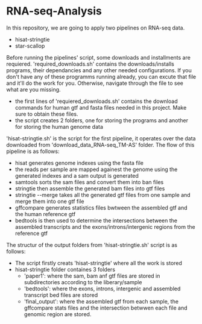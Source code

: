 # RNA-seq-Analysis
In this repository, we are going to apply two pipelines on RNA-seq data. 
- hisat-stringtie 
- star-scallop 

Before running the pipelines' script, some downloads and installments are requiered. 'required_downloads.sh' contains the downloads/installs programs, their dependancies and any other needed configurations. If you don't have any of these programms running already, you can excute that file and it'll do the work for you. Otherwise, navigate through the file to see what are you missing. 
  - the first lines of 'requiered_downloads.sh' contains the download commands for human gtf and fasta files needed in this project. Make sure to obtain these files.
  - the script creates 2 folders, one for storing the programs and another for storing the human genome data
  
'hisat-stringtie.sh' is the script for the first pipeline, it operates over the data downloaded from 'download_data_RNA-seq_TM-AS' folder. The flow of this pipeline is as follows: 
  - hisat generates genome indexes using the fasta file 
  - the reads per sample are mapped againest the genome using the generated indexes and a sam output is generated
  - samtools sorts the sam files and convert them into ban files
  - stringtie then assemble the generated bam files into gtf files 
  - stringtie --merge takes all the generated gtf files from one sample and merge them into one gtf file
  - gffcompare generates statistics files bwtween the assembled gtf and the human reference gtf
  - bedtools is then used to determine the intersections between the assembled transcripts and the exons/introns/intergenic regions from the reference gtf
  
The structur of the output folders from 'hisat-stringtie.sh' script is as follows: 
  - The script firstly creats 'hisat-stringtie' where all the work is stored 
  - hisat-stringtie folder containes 3 folders 
      - 'paper1': where the sam, bam anf gtf files are stored in subdirectories according to the liberary/sample
      - 'bedtools': where the exons, introns, intergenic and assembled transcript bed files are stored
      - 'final_output': where the assembled gtf from each sample, the gffcompare stats files and the intersection betwwen each file and genomic region are stored. 
      
